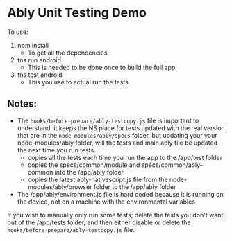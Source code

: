 # Ably Unit Testing Demo

To use:
1. npm install 
   - To get all the dependencies
2. tns run android  
   - This is needed to be done once to build the full app
3. tns test android 
   - This you use to actual run the tests


## Notes:

 - The `hooks/before-prepare/ably-testcopy.js` file is important to understand, it keeps the NS place for tests updated with the real version that are in the `node_modules/ably/specs` folder, but updating your your node-modules/ably folder, will the tests and main ably file be updated the next time you run tests.  
   - copies all the tests each time you run the app to the /app/test folder
   - copies the specs/common/module and specs/common/ably-common into the /app/ably folder
   - copies the latest ably-nativescript.js file from the node-modules/ably/browser folder to the /app/ably folder
 - The /app/ably/environment.js file is hard coded because it is running on the device, not on a machine with the environmental variables

If you wish to manually only run some tests; delete the tests you don't want out of the /app/tests folder, and then either disable or delete the `hooks/before-prepare/ably-testcopy.js` file.
   